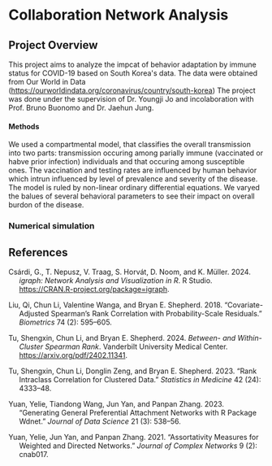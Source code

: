 Collaboration Network Analysis
================

## Project Overview

This project aims to analyze the impcat of behavior adaptation by immune status for COVID-19  based on South Korea's data. 
The data were obtained from Our World in Data (https://ourworldindata.org/coronavirus/country/south-korea) 
The project was done under the supervision of Dr. Youngji Jo and incolaboration with Prof. Bruno Buonomo and Dr. Jaehun Jung.


#### Methods 
We used a compartmental model, that classifies the overall transmission into two parts: transmission occuring among parially immune (vaccinated or habve prior infection) individuals and that occuring among
susceptible  ones. The vaccination and testing rates are influenced by human behavior which intrun influenced by level of prevalence and severity of the disease.
The model is ruled by non-linear ordinary differential equations. We varyed the balues of several behavioral parameters to see their impact on overall burdon of the disease.  


### Numerical simulation

## References

<div id="refs" class="references csl-bib-body hanging-indent"
entry-spacing="0">

<div id="ref-pkg_igraph" class="csl-entry">

Csárdi, G., T. Nepusz, V. Traag, S. Horvát, D. Noom, and K. Müller.
2024. *<span class="nocase">igraph</span>: Network Analysis and
Visualization in R*. R Studio.
<https://CRAN.R-project.org/package=igraph>.

</div>

<div id="ref-liu2018covariate" class="csl-entry">

Liu, Qi, Chun Li, Valentine Wanga, and Bryan E. Shepherd. 2018.
“Covariate-Adjusted Spearman’s Rank Correlation with Probability-Scale
Residuals.” *Biometrics* 74 (2): 595–605.

</div>

<div id="ref-tu2024between" class="csl-entry">

Tu, Shengxin, Chun Li, and Bryan E. Shepherd. 2024. *Between- and
Within-Cluster Spearman Rank*. Vanderbilt University Medical Center.
<https://arxiv.org/pdf/2402.11341>.

</div>

<div id="ref-tu2023rank" class="csl-entry">

Tu, Shengxin, Chun Li, Donglin Zeng, and Bryan E. Shepherd. 2023. “Rank
Intraclass Correlation for Clustered Data.” *Statistics in Medicine* 42
(24): 4333–48.

</div>

<div id="ref-yuan2023generating" class="csl-entry">

Yuan, Yelie, Tiandong Wang, Jun Yan, and Panpan Zhang. 2023. “Generating
General Preferential Attachment Networks with R Package Wdnet.” *Journal
of Data Science* 21 (3): 538–56.

</div>

<div id="ref-yuan2021assortativity" class="csl-entry">

Yuan, Yelie, Jun Yan, and Panpan Zhang. 2021. “Assortativity Measures
for Weighted and Directed Networks.” *Journal of Complex Networks* 9
(2): cnab017.

</div>

</div>
